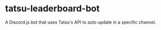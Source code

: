 # tatsu-leaderboard-bot
A Discord.js bot that uses Tatsu's API to auto update in a specific channel.
